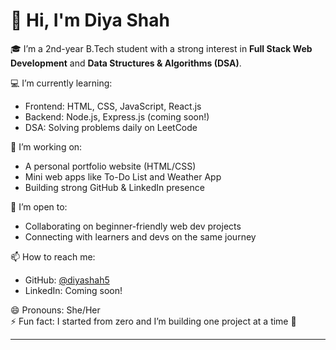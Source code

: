 # 👋 Hi, I'm Diya Shah

🎓 I’m a 2nd-year B.Tech student with a strong interest in **Full Stack Web Development** and **Data Structures & Algorithms (DSA)**.

💻 I’m currently learning:
- Frontend: HTML, CSS, JavaScript, React.js
- Backend: Node.js, Express.js (coming soon!)
- DSA: Solving problems daily on LeetCode

🚀 I’m working on:
- A personal portfolio website (HTML/CSS)
- Mini web apps like To-Do List and Weather App
- Building strong GitHub & LinkedIn presence

🤝 I’m open to:
- Collaborating on beginner-friendly web dev projects
- Connecting with learners and devs on the same journey

📫 How to reach me:
- GitHub: [@diyashah5](https://github.com/diyashah5)
- LinkedIn: Coming soon!

😄 Pronouns: She/Her  
⚡ Fun fact: I started from zero and I’m building one project at a time 🚀

---
